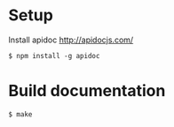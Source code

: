 # Setup

Install apidoc http://apidocjs.com/

    $ npm install -g apidoc

# Build documentation


    $ make
